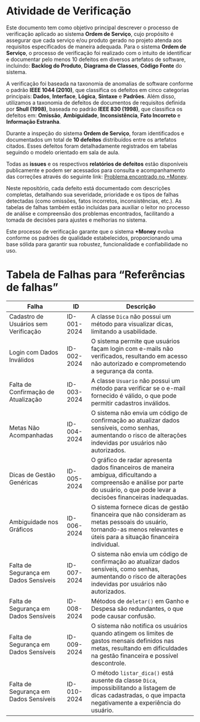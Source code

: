 # Atividade de Verificação

Este documento tem como objetivo principal descrever o processo de verificação aplicado ao sistema **Ordem de Serviço**, cujo propósito é assegurar que cada serviço e/ou produto gerado no projeto atenda aos requisitos especificados de maneira adequada. Para o sistema **Ordem de Serviço**, o processo de verificação foi realizado com o intuito de identificar e documentar pelo menos 10 defeitos em diversos artefatos de software, incluindo: **Backlog do Produto**, **Diagrama de Classes**, **Código Fonte** do sistema.

A verificação foi baseada na taxonomia de anomalias de software conforme o padrão **IEEE 1044 (2010)**, que classifica os defeitos em cinco categorias principais: **Dados**, **Interface**, **Lógica**, **Sintaxe** e **Padrões**. Além disso, utilizamos a taxonomia de defeitos de documentos de requisitos definida por **Shull (1998)**, baseada no padrão **IEEE 830 (1998)**, que classifica os defeitos em: **Omissão**, **Ambiguidade**, **Inconsistência**, **Fato Incorreto** e **Informação Estranha**.

Durante a inspeção do sistema **Ordem de Serviço**, foram identificados e documentados um total de **10 defeitos** distribuídos entre os artefatos citados. Esses defeitos foram detalhadamente registrados em tabelas seguindo o modelo orientado em sala de aula. 

Todas as **issues** e os respectivos **relatórios de defeitos** estão disponíveis publicamente e podem ser acessados para consulta e acompanhamento das correções através do seguinte link: [Problema encontrado no +Money](https://github.com/Arnaldlucas/Sistema/issues). 

Neste repositório, cada defeito está documentado com descrições completas, detalhando sua severidade, prioridade e os tipos de falhas detectadas (como omissões, fatos incorretos, inconsistências, etc.). As tabelas de falhas também estão incluídas para auxiliar o leitor no processo de análise e compreensão dos problemas encontrados, facilitando a tomada de decisões para ajustes e melhorias no sistema.

Este processo de verificação garante que o sistema **+Money** evolua conforme os padrões de qualidade estabelecidos, proporcionando uma base sólida para garantir sua robustez, funcionalidade e confiabilidade no uso.


# Tabela de Falhas para “Referências de falhas”
| Falha                                      | ID        | Descrição                                                                                                                                                                     |
|--------------------------------------------|-----------|-------------------------------------------------------------------------------------------------------------------------------------------------------------------------------|
| Cadastro de Usuários sem Verificação       | ID-001-2024    |  A classe `Dica` não possui um método para visualizar dicas, limitando a usabilidade.     |
| Login com Dados Inválidos                  | ID-002-2024  | O sistema permite que usuários façam login com e-mails não verificados, resultando em acesso não autorizado e comprometendo a segurança da conta.                 |
| Falta de Confirmação de Atualização       | ID-003-2024    | A classe `Usuario` não possui um método para verificar se o e-mail fornecido é válido, o que pode permitir cadastros inválidos.   |
| Metas Não Acompanhadas                     | ID-004-2024    | O sistema não envia um código de confirmação ao atualizar dados sensíveis, como senhas, aumentando o risco de alterações indevidas por usuários não autorizados.   |
| Dicas de Gestão Genéricas                  | ID-005-2024    | O gráfico de radar apresenta dados financeiros de maneira ambígua, dificultando a compreensão e análise por parte do usuário, o que pode levar a decisões financeiras inadequadas.      |
| Ambiguidade nos Gráficos                   | ID-006-2024    |O sistema fornece dicas de gestão financeira que não consideram as metas pessoais do usuário, tornando-as menos relevantes e úteis para a situação financeira individual. |
| Falta de Segurança em Dados Sensíveis      | ID-007-2024    | O sistema não envia um código de confirmação ao atualizar dados sensíveis, como senhas, aumentando o risco de alterações indevidas por usuários não autorizados.                             |
| Falta de Segurança em Dados Sensíveis      | ID-008-2024    | Métodos de `deletar()` em Ganho e Despesa são redundantes, o que pode causar confusão.                             |
| Falta de Segurança em Dados Sensíveis      | ID-009-2024    | O sistema não notifica os usuários quando atingem os limites de gastos mensais definidos nas metas, resultando em dificuldades na gestão financeira e possível descontrole.                             |
| Falta de Segurança em Dados Sensíveis      | ID-010-2024    | O método `listar_dica()` está ausente da classe `Dica`, impossibilitando a listagem de dicas cadastradas, o que impacta negativamente a experiência do usuário.                             |
